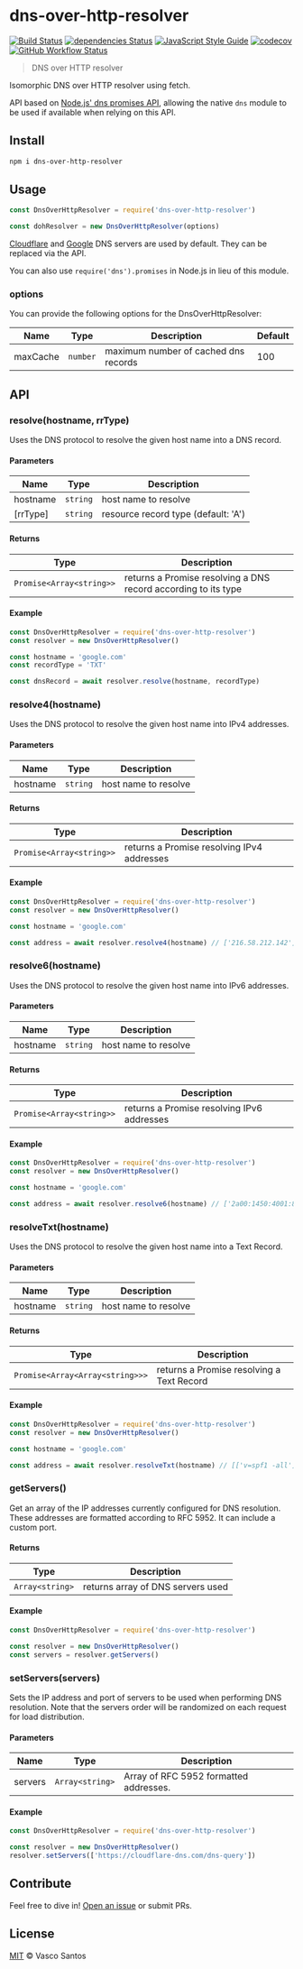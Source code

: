 # dns-over-http-resolver

[![Build Status](https://travis-ci.org/vasco-santos/dns-over-http-resolver.svg?branch=master)](https://travis-ci.org/vasco-santos/dns-over-http-resolver)
[![dependencies Status](https://david-dm.org/vasco-santos/dns-over-http-resolver/status.svg)](https://david-dm.org/vasco-santos/dns-over-http-resolver)
[![JavaScript Style Guide](https://img.shields.io/badge/code_style-standard-brightgreen.svg)](https://standardjs.com)
[![codecov](https://img.shields.io/codecov/c/github/vasco-santos/dns-over-http-resolver.svg?style=flat-square)](https://codecov.io/gh/vasco-santos/dns-over-http-resolver)
[![GitHub Workflow Status](https://img.shields.io/github/workflow/status/vasco-santos/dns-over-http-resolver/ci?label=ci&style=flat-square)](https://github.com/vasco-santos/dns-over-http-resolver/actions?query=branch%3Amaster+workflow%3Aci+)

> DNS over HTTP resolver

Isomorphic DNS over HTTP resolver using fetch.

API based on [Node.js' dns promises API](https://nodejs.org/dist/latest-v14.x/docs/api/dns.html#dns_dns_promises_api), allowing the native `dns` module to be used if available when relying on this API.

## Install

```sh
npm i dns-over-http-resolver
```

## Usage

```js
const DnsOverHttpResolver = require('dns-over-http-resolver')

const dohResolver = new DnsOverHttpResolver(options)
```

[Cloudflare](https://cloudflare-dns.com/dns-query) and [Google](https://dns.google/resolve) DNS servers are used by default. They can be replaced via the API. 

You can also use `require('dns').promises` in Node.js in lieu of this module.

### options

You can provide the following options for the DnsOverHttpResolver:

| Name | Type | Description | Default |
|------|------|-------------|---------|
| maxCache | `number` | maximum number of cached dns records | 100 |

## API

### resolve(hostname, rrType)

Uses the DNS protocol to resolve the given host name into a DNS record.

#### Parameters

| Name | Type | Description |
|------|------|-------------|
| hostname | `string` | host name to resolve |
| [rrType] | `string` | resource record type (default: 'A') |

#### Returns

| Type | Description |
|------|-------------|
| `Promise<Array<string>>` | returns a Promise resolving a DNS record according to its type |

#### Example

```js
const DnsOverHttpResolver = require('dns-over-http-resolver')
const resolver = new DnsOverHttpResolver()

const hostname = 'google.com'
const recordType = 'TXT'

const dnsRecord = await resolver.resolve(hostname, recordType)
```

### resolve4(hostname)

Uses the DNS protocol to resolve the given host name into IPv4 addresses.

#### Parameters

| Name | Type | Description |
|------|------|-------------|
| hostname | `string` | host name to resolve |

#### Returns

| Type | Description |
|------|-------------|
| `Promise<Array<string>>` | returns a Promise resolving IPv4 addresses |

#### Example

```js
const DnsOverHttpResolver = require('dns-over-http-resolver')
const resolver = new DnsOverHttpResolver()

const hostname = 'google.com'

const address = await resolver.resolve4(hostname) // ['216.58.212.142']
```

### resolve6(hostname)

Uses the DNS protocol to resolve the given host name into IPv6 addresses.

#### Parameters

| Name | Type | Description |
|------|------|-------------|
| hostname | `string` | host name to resolve |

#### Returns

| Type | Description |
|------|-------------|
| `Promise<Array<string>>` | returns a Promise resolving IPv6 addresses |

#### Example

```js
const DnsOverHttpResolver = require('dns-over-http-resolver')
const resolver = new DnsOverHttpResolver()

const hostname = 'google.com'

const address = await resolver.resolve6(hostname) // ['2a00:1450:4001:801::200e']
```

### resolveTxt(hostname)

Uses the DNS protocol to resolve the given host name into a Text Record.

#### Parameters

| Name | Type | Description |
|------|------|-------------|
| hostname | `string` | host name to resolve |

#### Returns

| Type | Description |
|------|-------------|
| `Promise<Array<Array<string>>>` | returns a Promise resolving a Text Record |

#### Example

```js
const DnsOverHttpResolver = require('dns-over-http-resolver')
const resolver = new DnsOverHttpResolver()

const hostname = 'google.com'

const address = await resolver.resolveTxt(hostname) // [['v=spf1 -all']]
```

### getServers()

Get an array of the IP addresses currently configured for DNS resolution.
These addresses are formatted according to RFC 5952. It can include a custom port.

#### Returns

| Type | Description |
|------|-------------|
| `Array<string>` | returns array of DNS servers used |

#### Example

```js
const DnsOverHttpResolver = require('dns-over-http-resolver')

const resolver = new DnsOverHttpResolver()
const servers = resolver.getServers()
```

### setServers(servers)

Sets the IP address and port of servers to be used when performing DNS resolution.
Note that the servers order will be randomized on each request for load distribution.

#### Parameters

| Name | Type | Description |
|------|------|-------------|
| servers | `Array<string>` | Array of RFC 5952 formatted addresses. |

#### Example

```js
const DnsOverHttpResolver = require('dns-over-http-resolver')

const resolver = new DnsOverHttpResolver()
resolver.setServers(['https://cloudflare-dns.com/dns-query'])
```

## Contribute

Feel free to dive in! [Open an issue](https://github.com/vasco-santos/dns-over-http-resolver/issues/new) or submit PRs.

## License

[MIT](LICENSE) © Vasco Santos
